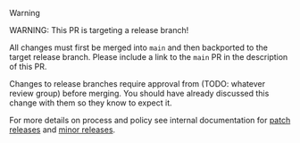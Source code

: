 > [!WARNING]
> WARNING: This PR is targeting a release branch!

All changes must first be merged into `main` and then backported to the target release branch.
Please include a link to the `main` PR in the description of this PR.

Changes to release branches require approval from (TODO: whatever review group) before merging.
You should have already discussed this change with them so they know to expect it.

For more details on process and policy see internal documentation for [patch releases][patch] and
[minor releases][minor].

[patch]:
    https://eng.ms/docs/experiences-devices/opg/office-shared/fluid-framework/fluid-framework-internal/fluid-framework/docs/on-call/release/release-patch
[minor]:
    https://eng.ms/docs/experiences-devices/opg/office-shared/fluid-framework/fluid-framework-internal/fluid-framework/docs/on-call/release/release-minor
